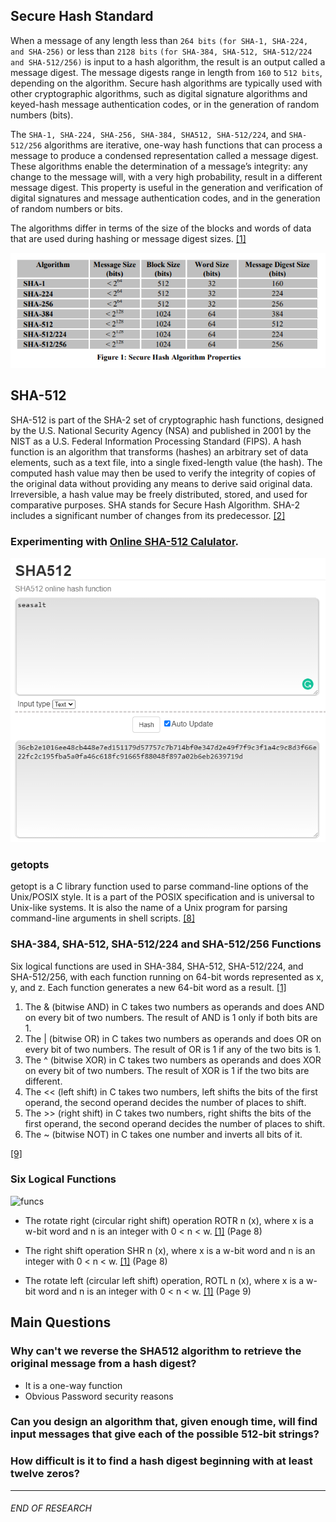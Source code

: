 ## Secure Hash Standard
When a message of any length less than `264 bits` `(for SHA-1, SHA-224, and SHA-256)` or less than `2128 bits` `(for SHA-384, SHA-512, SHA-512/224
and SHA-512/256)` is input to a hash algorithm, the result is an output called a message digest.
The message digests range in length from `160` to `512 bits`, depending on the algorithm. Secure
hash algorithms are typically used with other cryptographic algorithms, such as digital signature
algorithms and keyed-hash message authentication codes, or in the generation of random
numbers (bits).

The `SHA-1, SHA-224, SHA-256, SHA-384, SHA512, SHA-512/224`, and `SHA-512/256` algorithms are iterative, one-way hash
functions that can process a message to produce a condensed representation called a message
digest. These algorithms enable the determination of a message’s integrity: any change to the
message will, with a very high probability, result in a different message digest. This property is
useful in the generation and verification of digital signatures and message authentication codes,
and in the generation of random numbers or bits.

The algorithms differ in terms of the size of the blocks and words of data that are
used during hashing or message digest sizes. [[1]](https://nvlpubs.nist.gov/nistpubs/FIPS/NIST.FIPS.180-4.pdf)

[![SHA Properties](https://github.com/johnshields/SHA512-Calculator/blob/main/workings/images/SHA_properties%20.png?raw=true)](https://nvlpubs.nist.gov/nistpubs/FIPS/NIST.FIPS.180-4.pdf)


## SHA-512
SHA-512 is part of the SHA-2 set of cryptographic hash functions, designed by the U.S. National Security Agency (NSA) and published in 2001 by the NIST as a U.S. Federal Information Processing Standard (FIPS). A hash function is an algorithm that transforms (hashes) an arbitrary set of data elements, such as a text file, into a single fixed-length value (the hash). The computed hash value may then be used to verify the integrity of copies of the original data without providing any means to derive said original data. Irreversible, a hash value may be freely distributed, stored, and used for comparative purposes. SHA stands for Secure Hash Algorithm. SHA-2 includes a significant number of changes from its predecessor. [[2]](https://md5hashing.net/hash/sha512)

### Experimenting with [Online SHA-512 Calulator](https://emn178.github.io/online-tools/sha512.html).
[![Online SHA-512 Calulator](https://github.com/johnshields/SHA512-Calculator/blob/main/workings/images/SHA-512_online.png?raw=true)](https://emn178.github.io/online-tools/sha512.html)

### getopts
getopt is a C library function used to parse command-line options of the Unix/POSIX style. It is a part of the POSIX specification and is universal to Unix-like systems. It is also the name of a Unix program for parsing command-line arguments in shell scripts.
[[8]](https://g.co/kgs/aeVskU)

### SHA-384, SHA-512, SHA-512/224 and SHA-512/256 Functions
Six logical functions are used in SHA-384, SHA-512, SHA-512/224, and SHA-512/256, with each function running on 64-bit words represented as x, y, and z. Each function generates a new 64-bit word as a result. [[1]](https://nvlpubs.nist.gov/nistpubs/FIPS/NIST.FIPS.180-4.pdf)

1. The & (bitwise AND) in C takes two numbers as operands and does AND on every bit of two numbers. The result of AND is 1 only if both bits are 1.
2. The | (bitwise OR) in C takes two numbers as operands and does OR on every bit of two numbers. The result of OR is 1 if any of the two bits is 1.
3. The ^ (bitwise XOR) in C takes two numbers as operands and does XOR on every bit of two numbers. The result of XOR is 1 if the two bits are different.
4. The << (left shift) in C takes two numbers, left shifts the bits of the first operand, the second operand decides the number of places to shift.
5. The >> (right shift) in C takes two numbers, right shifts the bits of the first operand, the second operand decides the number of places to shift.
6. The ~ (bitwise NOT) in C takes one number and inverts all bits of it.

[[9]](https://www.geeksforgeeks.org/bitwise-operators-in-c-cpp/)

### Six Logical Functions
![funcs](https://user-images.githubusercontent.com/26766163/109554954-d9bea880-7acc-11eb-8464-cd5aea42efd6.png)

* The rotate right (circular right shift) operation ROTR n (x), where x is a w-bit word and n is an integer with 0 < n < w.  [[1]](https://www.nist.gov/publications/secure-hash-standard) (Page 8)


* The right shift operation SHR n (x), where x is a w-bit word and n is an integer with 0 < n < w. [[1]](https://www.nist.gov/publications/secure-hash-standard) (Page 8)

* The rotate left (circular left shift) operation, ROTL n (x), where x is a w-bit word and n is an integer with 0 < n < w.  [[1]](https://www.nist.gov/publications/secure-hash-standard) (Page 9)

## Main Questions
### Why can't we reverse the SHA512 algorithm to retrieve the original message from a hash digest?
* It is a one-way function
* Obvious Password security reasons

### Can you design an algorithm that, given enough time, will find input messages that give each of the possible 512-bit strings?

### How difficult is it to find a hash digest beginning with at least twelve zeros?

***
###### END OF RESEARCH
